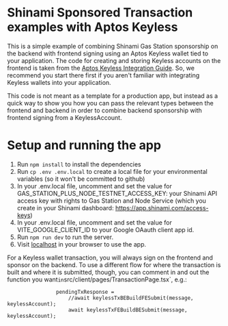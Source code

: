 # Shinami Sponsored Transaction examples with Aptos Keyless
This is a simple example of combining Shinami Gas Station sponsorship on the backend with frontend signing using an Aptos Keyless wallet tied to your application. The code for creating and storing Keyless accounts on the frontend is taken from the [Aptos Keyless Integration Guide](https://aptos.dev/en/build/guides/aptos-keyless/integration-guide). So, we recommend you start there first if you aren't familiar with integrating Keyless wallets into your application. 

This code is not meant as a template for a production app, but instead as a quick way to show you how you can pass the relevant types between the frontend and backend in order to combine backend sponsorship with frontend signing from a KeylessAccount.

# Setup and running the app
1. Run `npm install` to install the dependencies
2. Run `cp .env .env.local` to create a local file for your environmental variables (so it won't be committed to github)
3. In your .env.local file, uncomment and set the value for GAS_STATION_PLUS_NODE_TESTNET_ACCESS_KEY: your Shinami API access key with rights to Gas Station and Node Service (which you create in your Shinami dashboard: https://app.shinami.com/access-keys)
4. In your .env.local file, uncomment and set the value for VITE_GOOGLE_CLIENT_ID to your Google OAauth client app id.
5. Run `npm run dev` to run the server.  
6. Visit [localhost](http://localhost:3000/) in your browser to use the app.



For a Keyless wallet transaction, you will always sign on the frontend and sponsor on the backend. To use a different flow for where the transaction is built and where it is submitted, though, you can comment in and out the function you want` in `src/client/pages/TransactionPage.tsx`, e.g.:

                    pendingTxResponse =
                        //await keylessTxBEBuildFESubmit(message, keylessAccount);
                        await keylessTxFEBuildBESubmit(message, keylessAccount);